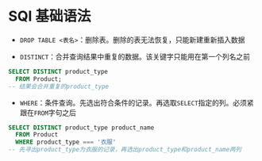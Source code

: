 # SQl 基础语法

- `DROP TABLE <表名>`：删除表。删除的表无法恢复，只能新建重新插入数据

- `DISTINCT`：合并查询结果中重复的数据。该关键字只能用在第一个列名之前

```sql
SELECT DISTINCT product_type
  FROM Product;
-- 结果会合并重复的product_type
```

- `WHERE`：条件查询。先选出符合条件的记录。再选取`SELECT`指定的列。必须紧跟在`FROM`字句之后

```sql
SELECT DISTINCT product_type product_name
  FROM Product
  WHERE product_type === '衣服'
-- 先寻出product_type为衣服的记录，再选出product_type和product_name两列
```

